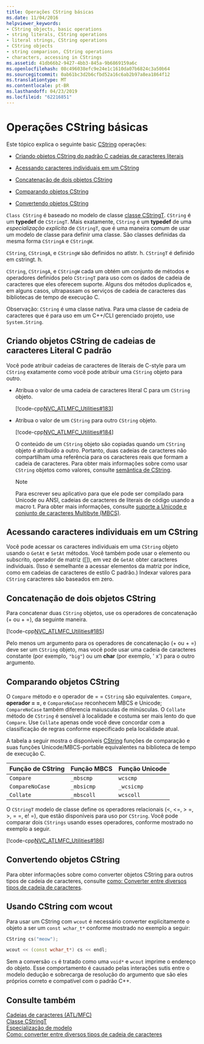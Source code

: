 ```yaml
---
title: Operações CString básicas
ms.date: 11/04/2016
helpviewer_keywords:
- CString objects, basic operations
- string literals, CString operations
- literal strings, CString operations
- CString objects
- string comparison, CString operations
- characters, accessing in CStrings
ms.assetid: 41db66b2-9427-4bb3-845a-9b6869159a6c
ms.openlocfilehash: 08c496038efc9e24e1c1610da07b6824c3a50b64
ms.sourcegitcommit: 0ab61bc3d2b6cfbd52a16c6ab2b97a8ea1864f12
ms.translationtype: MT
ms.contentlocale: pt-BR
ms.lasthandoff: 04/23/2019
ms.locfileid: "62216851"
---
```

# <a name="basic-cstring-operations"></a>Operações CString básicas

Este tópico explica o seguinte basic [CString](../atl-mfc-shared/reference/cstringt-class.md) operações:

- [Criando objetos CString do padrão C cadeias de caracteres literais](#_core_creating_cstring_objects_from_standard_c_literal_strings)

- [Acessando caracteres individuais em um CString](#_core_accessing_individual_characters_in_a_cstring)

- [Concatenação de dois objetos CString](#_core_concatenating_two_cstring_objects)

- [Comparando objetos CString](#_core_comparing_cstring_objects)

- [Convertendo objetos CString](#_core_converting_cstring_objects)

`Class CString` é baseado no modelo de classe [classe CStringT](../atl-mfc-shared/reference/cstringt-class.md). `CString` é um **typedef** de `CStringT`. Mais exatamente, `CString` é um **typedef** de uma *especialização explícita* de `CStringT`, que é uma maneira comum de usar um modelo de classe para definir uma classe. São classes definidas da mesma forma `CStringA` e `CStringW`.

`CString`, `CStringA`, e `CStringW` são definidos no atlstr. h. `CStringT` é definido em cstringt. h.

`CString`, `CStringA`, e `CStringW` cada um obtém um conjunto de métodos e operadores definidos pelo `CStringT` para uso com os dados de cadeia de caracteres que eles oferecem suporte. Alguns dos métodos duplicados e, em alguns casos, ultrapassam os serviços de cadeia de caracteres das bibliotecas de tempo de execução C.

Observação: `CString` é uma classe nativa. Para uma classe de cadeia de caracteres que é para uso em um C++/CLI gerenciado projeto, use `System.String`.

##  <a name="_core_creating_cstring_objects_from_standard_c_literal_strings"></a> Criando objetos CString de cadeias de caracteres Literal C padrão

Você pode atribuir cadeias de caracteres de literais de C-style para um `CString` exatamente como você pode atribuir uma `CString` objeto para outro.

- Atribua o valor de uma cadeia de caracteres literal C para um `CString` objeto.

   [!code-cpp[NVC_ATLMFC_Utilities#183](../atl-mfc-shared/codesnippet/cpp/basic-cstring-operations_1.cpp)]

- Atribua o valor de um `CString` para outro `CString` objeto.

   [!code-cpp[NVC_ATLMFC_Utilities#184](../atl-mfc-shared/codesnippet/cpp/basic-cstring-operations_2.cpp)]

   O conteúdo de um `CString` objeto são copiadas quando um `CString` objeto é atribuído a outro. Portanto, duas cadeias de caracteres não compartilham uma referência para os caracteres reais que formam a cadeia de caracteres. Para obter mais informações sobre como usar `CString` objetos como valores, consulte [semântica de CString](../atl-mfc-shared/cstring-semantics.md).

   > [!NOTE]
   > Para escrever seu aplicativo para que ele pode ser compilado para Unicode ou ANSI, cadeias de caracteres de literais de código usando a macro t. Para obter mais informações, consulte [suporte a Unicode e conjunto de caracteres Multibyte (MBCS)](../atl-mfc-shared/unicode-and-multibyte-character-set-mbcs-support.md).

##  <a name="_core_accessing_individual_characters_in_a_cstring"></a> Acessando caracteres individuais em um CString

Você pode acessar os caracteres individuais em uma `CString` objeto usando o `GetAt` e `SetAt` métodos. Você também pode usar o elemento ou subscrito, operador de matriz ([]), em vez de `GetAt` obter caracteres individuais. (Isso é semelhante a acessar elementos da matriz por índice, como em cadeias de caracteres de estilo C padrão.) Indexar valores para `CString` caracteres são baseados em zero.

##  <a name="_core_concatenating_two_cstring_objects"></a> Concatenação de dois objetos CString

Para concatenar duas `CString` objetos, use os operadores de concatenação (+ ou + =), da seguinte maneira.

[!code-cpp[NVC_ATLMFC_Utilities#185](../atl-mfc-shared/codesnippet/cpp/basic-cstring-operations_3.cpp)]

Pelo menos um argumento para os operadores de concatenação (+ ou + =) deve ser um `CString` objeto, mas você pode usar uma cadeia de caracteres constante (por exemplo, `"big"`) ou um **char** (por exemplo, ' x') para o outro argumento.

##  <a name="_core_comparing_cstring_objects"></a> Comparando objetos CString

O `Compare` método e o operador de = = `CString` são equivalentes. `Compare`, **operador = =**, e `CompareNoCase` reconhecem MBCS e Unicode; `CompareNoCase` também diferencia maiusculas de minúsculas. O `Collate` método de `CString` é sensível à localidade e costuma ser mais lento do que `Compare`. Use `Collate` apenas onde você deve concordar com a classificação de regras conforme especificado pela localidade atual.

A tabela a seguir mostra o disponíveis [CString](../atl-mfc-shared/reference/cstringt-class.md) funções de comparação e suas funções Unicode/MBCS-portable equivalentes na biblioteca de tempo de execução C.

|Função de CString|Função MBCS|Função Unicode|
|----------------------|-------------------|----------------------|
|`Compare`|`_mbscmp`|`wcscmp`|
|`CompareNoCase`|`_mbsicmp`|`_wcsicmp`|
|`Collate`|`_mbscoll`|`wcscoll`|

O `CStringT` modelo de classe define os operadores relacionais (<, \<=, > =, >, = =, e! =), que estão disponíveis para uso por `CString`. Você pode comparar dois `CStrings` usando esses operadores, conforme mostrado no exemplo a seguir.

[!code-cpp[NVC_ATLMFC_Utilities#186](../atl-mfc-shared/codesnippet/cpp/basic-cstring-operations_4.cpp)]

##  <a name="_core_converting_cstring_objects"></a> Convertendo objetos CString

Para obter informações sobre como converter objetos CString para outros tipos de cadeia de caracteres, consulte [como: Converter entre diversos tipos de cadeia de caracteres](../text/how-to-convert-between-various-string-types.md).

## <a name="using-cstring-with-wcout"></a>Usando CString com wcout

Para usar um CString com `wcout` é necessário converter explicitamente o objeto a ser um `const wchar_t*` conforme mostrado no exemplo a seguir:

```cpp
CString cs("meow");

wcout << (const wchar_t*) cs << endl;
```

Sem a conversão `cs` é tratado como uma `void*` e `wcout` imprime o endereço do objeto. Esse comportamento é causado pelas interações sutis entre o modelo dedução e sobrecarga de resolução do argumento que são eles próprios correto e compatível com o padrão C++.

## <a name="see-also"></a>Consulte também

[Cadeias de caracteres (ATL/MFC)](../atl-mfc-shared/strings-atl-mfc.md)<br/>
[Classe CStringT](../atl-mfc-shared/reference/cstringt-class.md)<br/>
[Especialização de modelo](../cpp/template-specialization-cpp.md)<br/>
[Como: converter entre diversos tipos de cadeia de caracteres](../text/how-to-convert-between-various-string-types.md)
